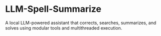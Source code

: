 # LLM-Spell-Summarize
A local LLM-powered assistant that corrects, searches, summarizes, and solves using modular tools and multithreaded execution.
